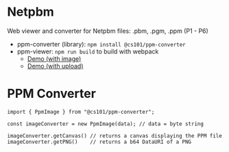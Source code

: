 # Netpbm

Web viewer and converter for Netpbm files: .pbm, .pgm, .ppm (P1 - P6)
- ppm-converter (library): `npm install @cs101/ppm-converter`
- ppm-viewer: `npm run build` to build with webpack
  - [Demo (with image)](https://d3lo92uftxhq1a.cloudfront.net/ppm/?image=example.ppm)
  - [Demo (with upload)](https://d3lo92uftxhq1a.cloudfront.net/ppm/)

# PPM Converter
```
import { PpmImage } from "@cs101/ppm-converter";

const imageConverter = new PpmImage(data); // data = byte string

imageConverter.getCanvas() // returns a canvas displaying the PPM file
imageConverter.getPNG()    // returns a b64 DataURI of a PNG

```
